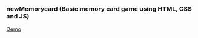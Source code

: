 ### newMemorycard (Basic memory card game using HTML, CSS and JS)
[Demo](https://memorycardlcdp.netlify.app)
